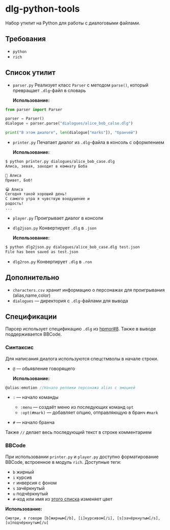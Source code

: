 # dlg-python-tools
Набор утилит на Python для работы с диалоговыми файлами.

## Требования
- `python`
- `rich`
## Список утилит
- `parser.py`
Реализует класс `Parser` с методом `parse()`, который превращает `.dlg`-файл в словарь

  **Использование:**
```python
from parser import Parser

parser = Parser()
dialogue = parser.parse("dialogues/alice_bob_calse.dlg")

print("В этом диалоге", len(dialogue["marks"]), "бранчей")
```

- `printer.py`
Печатает диалог из `.dlg`-файла в консоль с оформлением

  **Использование:**
```bash
$ python printer.py dialogues/alice_bob_case.dlg
Алиса, зевая, заходит в комнату Боба

🥱 Алиса
Привет, Боб!

😀 Алиса
Сегодня такой хороший день!
С самого утра я чувствую воодушение и
радость!
...
```

- `player.py`
Проигрывает диалог в консоли

- `dlg2json.py`
Конвертирует `.dlg` в `.json`

  **Использование:**
```bash
$ python dlg2json.py dialogues/alice_bob_case.dlg test.json
File has been saved as test.json
```

- `dlg2ron.py`
Конвертирует `.dlg` в `.ron`

## Дополнительно
- `characters.csv` хранит информацию о персонажах для проигрывания (alias,name,color)
- `dialogues` — директория с `.dlg`-файлами для вывода


## Спецификации
Парсер использует спецификацию `.dlg` из [hpmor#8](https://github.com/hpmor-game/hpmor/issues/8). Также в выводе поддерживается BBCode.

### Синтаксис
Для написания диалога используются спецстмволы в начале строки.
- `@` — обьявление говорящего

  **Использование:**
```js
@alias:emotion //Начало реплики персонажа alias с эмоцией
```
- `:` — начало команды
  - `:menu` — создаёт меню из последующих команд `opt`
  - `:opt(#mark)` — добавляет опцию, отправляющую в бранч `#mark`

- `#` — начало бранча

Также `//` делает весь последующий текст в строке комментарием

### BBCode

При использовании `printer.py` и `player.py` доступно форматирование BBCode, встроенное в модуль `rich`. Доступные теги:

- ``b`` жирный
- ``i`` курсив
- ``r`` инверсия с фоном
- ``s`` зачёркнутый
- ``u`` подчёркнутый
- ``#``-код или имя из [этого списка](https://rich.readthedocs.io/en/stable/appendix/colors.html?highlight=color) изменяет цвет

**Использование:**
```bf
Смотри, я говорю [b]жирным[/b], [i]курсивом[/i], [s]зачёркнутым[/s], [u]подчёркнутым[/u]
```
